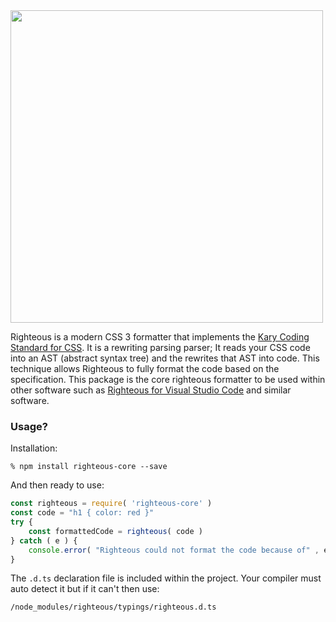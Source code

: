 
<img src="https://user-images.githubusercontent.com/2157285/45589484-86c3fb80-b93b-11e8-9d5c-98910056f7ce.png" width="500" />

Righteous is a modern CSS 3 formatter that implements the [Kary Coding Standard for CSS](https://coding.standards.kary.us/languages/css). It is a rewriting parsing parser; It reads your CSS code into an AST (abstract syntax tree) and the rewrites that AST into code. This technique allows Righteous to fully format the code based on the specification. This package is the core righteous formatter to be used within other software such as [Righteous for Visual Studio Code](https://marketplace.visualstudio.com/items?itemName=karyfoundation.righteous) and similar software.

### Usage?

Installation:

```
% npm install righteous-core --save
```

And then ready to use:

```javascript
const righteous = require( 'righteous-core' )
const code = "h1 { color: red }"
try {
    const formattedCode = righteous( code )
} catch ( e ) {
    console.error( "Righteous could not format the code because of" , e )
}
```

The `.d.ts` declaration file is included within the project. Your compiler must auto detect it but if it can't then use:

```
/node_modules/righteous/typings/righteous.d.ts
```

